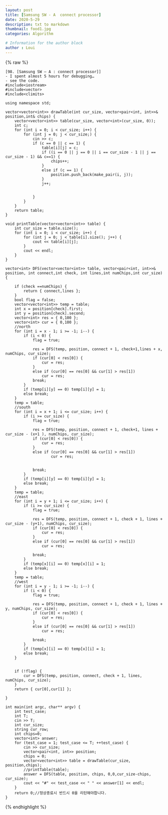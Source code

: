 ```yaml
---
layout: post
title: [Samsung SW - A  connect processor]
date: 2020-5-29
description: txt to markdown
thumbnail: food1.jpg
categories: Algorithm

# Information for the author block
author : Loui
---
```


{% raw %}

	﻿[98. [Samsung SW – A : connect processor]]
	- I spent almost 5 hours for debugging…
	- see the code.
	#include<iostream>
	#include<vector>
	#include<climits>
	
	using namespace std;
	
	vector<vector<int>> drawTable(int cur_size, vector<pair<int, int>>& position,int& chips) {
		vector<vector<int>> table(cur_size, vector<int>(cur_size, 0));
		int c;
		for (int i = 0; i < cur_size; i++) {
			for (int j = 0; j < cur_size;) {
				cin >> c;
				if (c == 0 || c == 1) {
					table[i][j] = c;
					if ((i == 0 || j == 0 || i == cur_size - 1 || j == cur_size - 1) && c==1) {
						chips++;
					}
					else if (c == 1) {
						position.push_back(make_pair(i, j));
					}
					j++;
						
	
				}
			}
		}
		return table;
	}
	
	void printTable(vector<vector<int>> table) {
		int cur_size = table.size();
		for (int i = 0; i < cur_size; i++) {
			for (int j = 0; j < table[i].size(); j++) {
				cout << table[i][j];
			}
			cout << endl;
		}
	}
	
	vector<int> DFS(vector<vector<int>> table, vector<pair<int, int>>& position, int connect,int check, int lines,int numChips,int cur_size) {
	
		if (check ==numChips) {
			return { connect,lines };
		}
		bool flag = false;
		vector<vector<int>> temp = table;
		int x = position[check].first;
		int y = position[check].second;
		vector<int> res = { 0,100 };
		vector<int> cur = { 0,100 };
		//north
		for (int i = x - 1; i >= -1; i--) {
			if (i < 0) {
				flag = true;
				
				res = DFS(temp, position, connect + 1, check+1,lines + x, numChips, cur_size);
				if (cur[0] < res[0]) {
					cur = res;
				}
				else if (cur[0] == res[0] && cur[1] > res[1])
					cur = res;
				break;
			}
			if (temp[i][y] == 0) temp[i][y] = 1;
			else break;
		}
		temp = table;
		//south
		for (int i = x + 1; i <= cur_size; i++) {
			if (i >= cur_size) {
				flag = true;
				
				res = DFS(temp, position, connect + 1, check+1, lines + cur_size - (x+1 ), numChips, cur_size);
				if (cur[0] < res[0]) {
					cur = res;
				}
				else if (cur[0] == res[0] && cur[1] > res[1]) 
						cur = res;
					
					
				break;
			}
			if (temp[i][y] == 0) temp[i][y] = 1;
			else break;
		}
		temp = table;
		//east
		for (int i = y + 1; i <= cur_size; i++) {
			if (i >= cur_size) {
				flag = true;
				
				res = DFS(temp, position, connect + 1, check + 1, lines + cur_size - (y+1), numChips, cur_size);
				if (cur[0] < res[0]) {
					cur = res;
				}
				else if (cur[0] == res[0] && cur[1] > res[1])
					cur = res;
					
				break;
			}
			if (temp[x][i] == 0) temp[x][i] = 1;
			else break;
		}
		temp = table;
		//west
		for (int i = y - 1; i >= -1; i--) {
			if (i < 0) {
				flag = true;
				
				res = DFS(temp, position, connect + 1, check + 1, lines + y, numChips, cur_size);
				if (cur[0] < res[0]) {
					cur = res;
				}
				else if (cur[0] == res[0] && cur[1] > res[1])
					cur = res;
					
				break;
			}
			if (temp[x][i] == 0) temp[x][i] = 1;
			else break;
		}
		
	
		if (!flag) {
			cur = DFS(temp, position, connect, check + 1, lines,  numChips, cur_size);
		}
		return { cur[0],cur[1] };
	
	}
	
	int main(int argc, char** argv) {
		int test_case;
		int T;
		cin >> T;
		int cur_size;
		string cur_row;
		int chips=0;
		vector<int> answer;
		for (test_case = 1; test_case <= T; ++test_case) {
			cin >> cur_size;
			vector<pair<int, int>> position;
			chips = 0;
			vector<vector<int>> table = drawTable(cur_size, position,chips);
			//printTable(table);
			answer = DFS(table, position, chips, 0,0,cur_size-chips, cur_size);
			cout << "#" << test_case << " " << answer[1] << endl;
		}
		return 0;//정상종료시 반드시 0을 리턴해야합니다.
	}	
	
{% endhighlight %}
